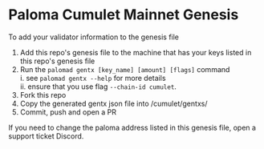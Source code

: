 # Paloma Cumulet Mainnet Genesis 

To add your validator information to the genesis file

1. Add this repo's genesis file to the machine that has your keys listed in this repo's genesis file
2. Run the `palomad gentx [key_name] [amount] [flags]` command     
    i. see `palomad gentx --help` for more details    
    ii. ensure that you use flag `--chain-id cumulet`.    
3. Fork this repo 
4. Copy the generated gentx json file into <REPO-PATH>/cumulet/gentxs/
5. Commit, push and open a PR


If you need to change the paloma address listed in this genesis file, open a support ticket Discord.